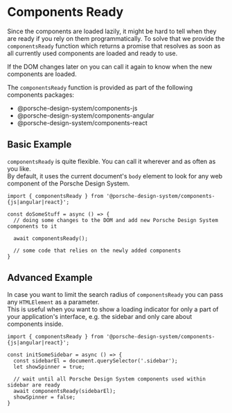 # Components Ready

Since the components are loaded lazily, it might be hard to tell when they are ready if you rely on them programmatically.
To solve that we provide the `componentsReady` function which returns a promise that resolves as soon as all currently used components are loaded and ready to use.

If the DOM changes later on you can call it again to know when the new components are loaded.

The `componentsReady` function is provided as part of the following components packages:
* @porsche-design-system/components-js
* @porsche-design-system/components-angular
* @porsche-design-system/components-react

## Basic Example

`componentsReady` is quite flexible. You can call it wherever and as often as you like.  
By default, it uses the current document's `body` element to look for any web component of the Porsche Design System.  

```tsx
import { componentsReady } from '@porsche-design-system/components-{js|angular|react}';

const doSomeStuff = async () => {
  // doing some changes to the DOM and add new Porsche Design System components to it

  await componentsReady();
  
  // some code that relies on the newly added components
}
```

## Advanced Example

In case you want to limit the search radius of `componentsReady` you can pass any `HTMLElement` as a parameter.  
This is useful when you want to show a loading indicator for only a part of your application's interface, e.g. the sidebar and only care about components inside.

```tsx
import { componentsReady } from '@porsche-design-system/components-{js|angular|react}';

const initSomeSidebar = async () => {
  const sidebarEl = document.querySelector('.sidebar');
  let showSpinner = true;
  
  // wait until all Porsche Design System components used within sidebar are ready
  await componentsReady(sidebarEl);
  showSpinner = false;
}
```